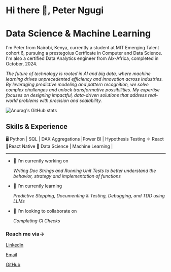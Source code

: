 
# Hi there 👋, Peter Ngugi

# Data Science & Machine Learning

I'm Peter from Nairobi, Kenya, currently a student at MIT Emerging Talent cohort 6, pursuing a prestegoius Certficate  in Computer and Data Science. I'm also a certified Data Analytics engineer from Alx-Africa, completed in October, 2024.

_The future of technology is rooted in AI and big data, where machine learning drives unprecedented efficiency and innovation across industries. By leveraging predictive modeling and pattern recognition, we solve complex challenges and unlock transformative possibilities. My expertise focuses on designing impactful, data-driven solutions that address real-world problems with precision and scalability._

![Anurag's GitHub stats](https://github-readme-stats.vercel.app/api?username=kimaciajnr&theme=dark&show_icons=true)

## Skills & Experience

🖥️ Python | SQL | DAX Aggregations |Power BI | Hypothesis Testing
⚛️ React
📱React Native
🚀 Data Science | Machine Learning |

*******************************************************

- 🔭 I’m currently working on

    _Writing Doc Strings and Running Unit Tests to better understand the behavior, strategy and implementation of functions_

- 🌱 I’m currently learning
  
     _Predictive Stepping, Documenting & Testing, Debugging, and TDD using LLMs_

- 👯 I’m looking to collaborate on

    _Completing CI Checks_

### Reach me via->

[Linkedin](www.linkedin.com/in/pmngugi)

[Email](mainangugi5@gmail.com)

[GitHub](https://github.com/KimaciaJnr)
